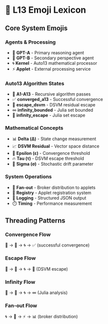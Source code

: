 # 🧠 L13 Emoji Lexicon

## Core System Emojis

### Agents & Processing
- 🤖 **GPT-A** - Primary reasoning agent
- 🧠 **GPT-B** - Secondary perspective agent  
- 🌀 **Kernel** - Auto13 mathematical processor
- ⚡ **Applet** - External processing service

### Auto13 Algorithm States
- 🔄 **A1-A13** - Recursive algorithm passes
- ✅ **converged_a13** - Successful convergence
- 🚨 **escape_dsvm** - DSVM residual escape
- ∞ **infinity_bounded** - Julia set bounded
- 🌊 **infinity_escape** - Julia set escape

### Mathematical Concepts
- 📊 **Delta (Δ)** - State change measurement
- 📈 **DSVM Residual** - Vector space distance
- 🎯 **Epsilon (ε)** - Convergence threshold
- 🔥 **Tau (τ)** - DSVM escape threshold
- 🎲 **Sigma (σ)** - Stochastic drift parameter

### System Operations
- 💫 **Fan-out** - Broker distribution to applets
- 🔗 **Registry** - Applet registration system
- 📝 **Logging** - Structured JSON output
- ⏱️ **Timing** - Performance measurement

## Threading Patterns

### Convergence Flow
🧠 → 🤖 → 🌀 → ✅ (successful convergence)

### Escape Flow  
🧠 → 🤖 → 🌀 → 🚨 (DSVM escape)

### Infinity Flow
🧠 → 🤖 → 🌀 → ∞ (Julia analysis)

### Fan-out Flow
🌀 → 💫 → ⚡ → 📊 (broker distribution)
